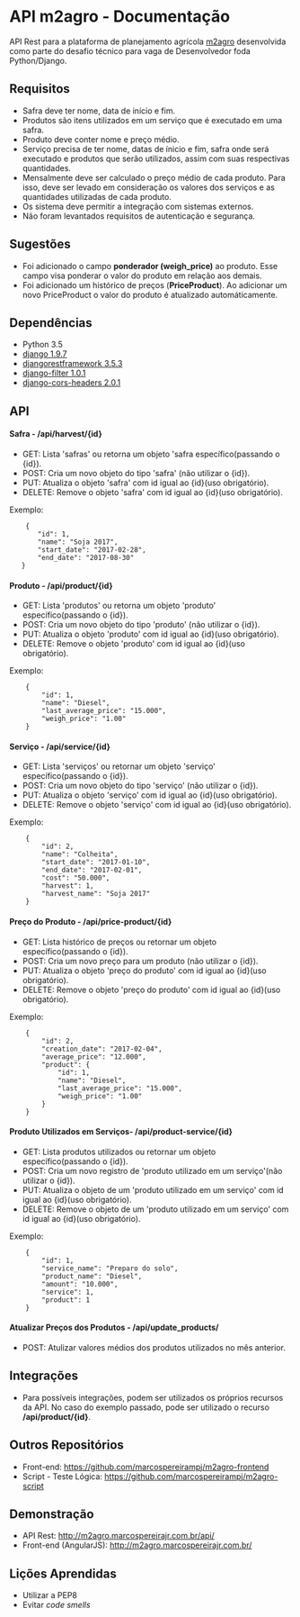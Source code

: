API m2agro - Documentação
=========================

API Rest para a plataforma de planejamento agrícola [m2agro](http://www.m2agro.com.br/) desenvolvida 
como parte do desafio técnico para vaga de Desenvolvedor foda Python/Django.


## Requisitos ##

* Safra deve ter nome, data de início e fim.
* Produtos são itens utilizados em um serviço que é executado em uma safra.
* Produto deve conter nome e preço médio.
* Serviço precisa de ter nome, datas de ínicio e fim, safra onde será executado e produtos
que serão utilizados, assim com suas respectivas quantidades.
* Mensalmente deve ser calculado o preço médio de cada produto. Para isso, deve ser 
levado em consideração os valores dos serviços e as quantidades utilizadas de cada produto.
* Os sistema deve permitir a integração com sistemas externos.
* Não foram levantados requisitos de autenticação e segurança.

## Sugestões ## 

* Foi adicionado o campo **ponderador (weigh_price)** ao produto. Esse campo visa
 ponderar o valor do produto em relação aos demais.
* Foi adicionado um histórico de preços (**PriceProduct**). Ao adicionar um novo PriceProduct
o valor do produto é atualizado automáticamente.

## Dependências ##

* Python 3.5
* [django 1.9.7](https://www.djangoproject.com/)
* [djangorestframework 3.5.3](http://www.django-rest-framework.org/)
* [django-filter 1.0.1](http://www.django-rest-framework.org/)
* [django-cors-headers 2.0.1](https://github.com/ottoyiu/django-cors-headers)

## API ##

#### Safra - /api/harvest/{id} ####
 * GET: Lista 'safras' ou retorna um objeto 'safra específico(passando o {id}).
 * POST: Cria um novo objeto do tipo 'safra' (não utilizar o {id}).
 * PUT: Atualiza o objeto 'safra' com id igual ao {id}(uso obrigatório).
 * DELETE: Remove o objeto 'safra' com id igual ao {id}(uso obrigatório).
 
 Exemplo:
 
 ```
     {
        "id": 1,
        "name": "Soja 2017",
        "start_date": "2017-02-28",
        "end_date": "2017-08-30"
    }
 ```

#### Produto - /api/product/{id} ####
 * GET: Lista 'produtos' ou retorna um objeto 'produto' específico(passando o {id}).
 * POST: Cria um novo objeto do tipo 'produto' (não utilizar o {id}).
 * PUT: Atualiza o objeto 'produto' com id igual ao {id}(uso obrigatório).
 * DELETE: Remove o objeto 'produto' com id igual ao {id}(uso obrigatório).

Exemplo:

```
    {
        "id": 1,
        "name": "Diesel",
        "last_average_price": "15.000",
        "weigh_price": "1.00"
    }
 ```

#### Serviço - /api/service/{id} ####
 * GET: Lista 'serviços' ou retornar um objeto 'serviço' específico(passando o {id}).
 * POST: Cria um novo objeto do tipo 'serviço' (não utilizar o {id}).
 * PUT: Atualiza o objeto 'serviço' com id igual ao {id}(uso obrigatório).
 * DELETE: Remove o objeto 'serviço' com id igual ao {id}(uso obrigatório).

Exemplo:

```
    {
        "id": 2,
        "name": "Colheita",
        "start_date": "2017-01-10",
        "end_date": "2017-02-01",
        "cost": "50.000",
        "harvest": 1,
        "harvest_name": "Soja 2017"
    }
 ```

#### Preço do Produto - /api/price-product/{id} ####
 * GET: Lista histórico de preços ou retornar um objeto específico(passando o {id}).
 * POST: Cria um novo preço para um produto (não utilizar o {id}).
 * PUT: Atualiza o objeto 'preço do produto' com id igual ao {id}(uso obrigatório).
 * DELETE: Remove o objeto 'preço do produto' com id igual ao {id}(uso obrigatório).

Exemplo:

```
    {
        "id": 2,
        "creation_date": "2017-02-04",
        "average_price": "12.000",
        "product": {
            "id": 1,
            "name": "Diesel",
            "last_average_price": "15.000",
            "weigh_price": "1.00"
        }
    }
 ```

#### Produto Utilizados em Serviços- /api/product-service/{id} ####
 * GET: Lista produtos utilizados ou retornar um objeto específico(passando o {id}).
 * POST: Cria um novo registro de 'produto utilizado em um serviço'(não utilizar o {id}).
 * PUT: Atualiza o objeto de um 'produto utilizado em um serviço' com id igual ao {id}(uso obrigatório).
 * DELETE: Remove o objeto de um 'produto utilizado em um serviço' com id igual ao {id}(uso obrigatório).

Exemplo:

```
    {
        "id": 1,
        "service_name": "Preparo do solo",
        "product_name": "Diesel",
        "amount": "10.000",
        "service": 1,
        "product": 1
    }
 ```

#### Atualizar Preços dos Produtos - /api/update_products/ ####
 * POST: Atulizar valores médios dos produtos utilizados no mês anterior.


## Integrações ##

* Para possíveis integrações, podem ser utilizados os próprios recursos da API. No caso do exemplo passado,
pode ser utilizado o recurso **/api/product/{id}**.


## Outros Repositórios ##

* Front-end: https://github.com/marcospereirampj/m2agro-frontend
* Script - Teste Lógica: https://github.com/marcospereirampj/m2agro-script

## Demonstração ##

* API Rest: http://m2agro.marcospereirajr.com.br/api/
* Front-end (AngularJS): http://m2agro.marcospereirajr.com.br/

## Lições Aprendidas

* Utilizar a PEP8
* Evitar _code smells_




